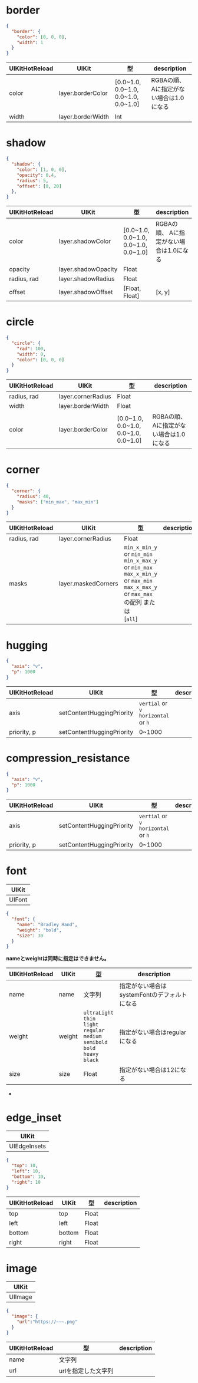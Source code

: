# border

```json
{
  "border": {
    "color": [0, 0, 0],
    "width": 1
  }
}
```

|  UIKitHotReload | UIKit | 型 | description |
| ---- | ---- | ---- | ---- |
| color | layer.borderColor | [0.0\~1.0, 0.0\~1.0, 0.0\~1.0, 0.0\~1.0] | RGBAの順、 Aに指定がない場合は1.0になる |
| width | layer.borderWidth | Int |  |

# shadow

```json
{
  "shadow": {
    "color": [1, 0, 0],
    "opacity": 0.4,
    "radius": 5,
    "offset": [0, 20]
  },
}
```

|  UIKitHotReload | UIKit | 型 | description |
| ---- | ---- | ---- | ---- |
| color | layer.shadowColor | [0.0\~1.0, 0.0\~1.0, 0.0\~1.0, 0.0\~1.0] | RGBAの順、 Aに指定がない場合は1.0になる |
| opacity | layer.shadowOpacity | Float |  |
| radius, rad | layer.shadowRadius | Float |  |
| offset | layer.shadowOffset | [Float, Float] | [x, y] |

# circle

```json
{
  "circle": {
    "rad": 100,
    "width": 0,
    "color": [0, 0, 0]
  }
}
```

|  UIKitHotReload | UIKit | 型 | description |
| ---- | ---- | ---- | ---- |
| radius, rad | layer.cornerRadius | Float |  |
| width | layer.borderWidth | Float |  |
| color | layer.borderColor | [0.0\~1.0, 0.0\~1.0, 0.0\~1.0, 0.0\~1.0] | RGBAの順、 Aに指定がない場合は1.0になる |

# corner

```json
{
  "corner": {
    "radius": 40,
    "masks": ["min_max", "max_min"]
  }
}
```

|  UIKitHotReload | UIKit | 型 | description |
| ---- | ---- | ---- | ---- |
| radius, rad | layer.cornerRadius | Float |  |
| masks | layer.maskedCorners | `min_x_min_y` or `min_min` <br> `min_x_max_y` or `min_max` <br> `max_x_min_y` or `max_min` <br> `max_x_max_y` or `max_max`<br> の配列 または <br> [`all`] | |

# hugging
```json
{
  "axis": "v",
  "p": 1000
}
```

|  UIKitHotReload | UIKit | 型 | description |
| ---- | ---- | ---- | ---- |
| axis | setContentHuggingPriority | `vertial` or `v` <br> `horizontal` or `h` |  |
| priority, p | setContentHuggingPriority | 0\~1000 | |

# compression_resistance
```json
{
  "axis": "v",
  "p": 1000
}
```

|  UIKitHotReload | UIKit | 型 | description |
| ---- | ---- | ---- | ---- |
| axis | setContentHuggingPriority | `vertial` or `v` <br> `horizontal` or `h` |  |
| priority, p | setContentHuggingPriority | 0\~1000 | |


# font

| UIKit |
| ---- |
| UIFont |

```json
{
  "font": {
    "name": "Bradley Hand",
    "weight": "bold",
    "size": 30
  }
}
```
__nameとweightは同時に指定はできません。__

|  UIKitHotReload | UIKit | 型 | description |
| ---- | ---- | ---- | ---- |
| name | name | 文字列 | 指定がない場合はsystemFontのデフォルトになる |
| weight | weight | `ultraLight` <br> `thin` <br> `light`<br> `regular` <br> `medium` <br> `semibold` <br> `bold` <br> `heavy` <br> `black` | 指定がない場合はregularになる |
| size | size | Float | 指定がない場合は12になる |

*

# edge_inset

| UIKit |
| ---- |
| UIEdgeInsets |

```json
{
  "top": 10,
  "left": 10,
  "bottom": 10,
  "right": 10
}
```

|  UIKitHotReload | UIKit | 型 | description |
| ---- | ---- | ---- | ---- |
| top | top | Float |  |
| left | left | Float |  |
| bottom | bottom | Float |  |
| right | right | Float |  |


# image

| UIKit |
| ---- |
| UIImage |

```json
{
  "image": {
    "url":"https://~~~.png"
  }
}
```

|  UIKitHotReload | 型 | description |
| ---- | ---- | ---- |
| name | 文字列 | |
| url |  urlを指定した文字列 | |
